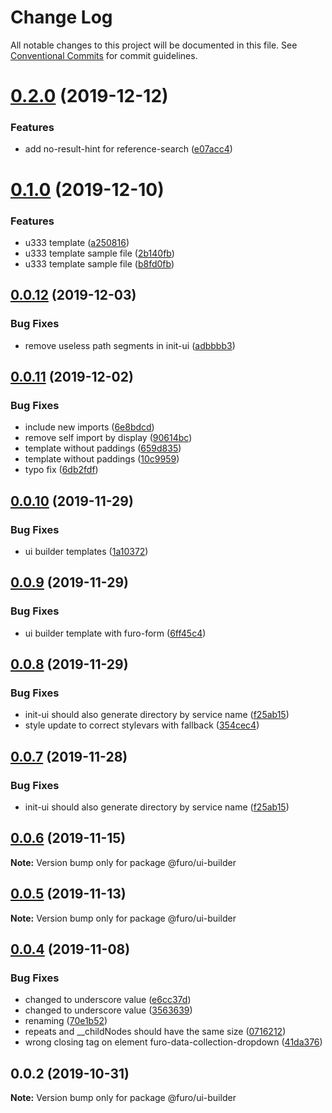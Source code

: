 # Change Log

All notable changes to this project will be documented in this file.
See [Conventional Commits](https://conventionalcommits.org) for commit guidelines.

# [0.2.0](https://github.com/theNorstroem/FuroBaseComponents/compare/@furo/ui-builder@0.1.0...@furo/ui-builder@0.2.0) (2019-12-12)


### Features

* add no-result-hint for reference-search ([e07acc4](https://github.com/theNorstroem/FuroBaseComponents/commit/e07acc4))





# [0.1.0](https://github.com/theNorstroem/FuroBaseComponents/compare/@furo/ui-builder@0.0.12...@furo/ui-builder@0.1.0) (2019-12-10)


### Features

* u333 template ([a250816](https://github.com/theNorstroem/FuroBaseComponents/commit/a250816))
* u333 template  sample file ([2b140fb](https://github.com/theNorstroem/FuroBaseComponents/commit/2b140fb))
* u333 template  sample file ([b8fd0fb](https://github.com/theNorstroem/FuroBaseComponents/commit/b8fd0fb))





## [0.0.12](https://github.com/theNorstroem/FuroBaseComponents/compare/@furo/ui-builder@0.0.11...@furo/ui-builder@0.0.12) (2019-12-03)


### Bug Fixes

* remove useless path segments in init-ui ([adbbbb3](https://github.com/theNorstroem/FuroBaseComponents/commit/adbbbb3))





## [0.0.11](https://github.com/theNorstroem/FuroBaseComponents/compare/@furo/ui-builder@0.0.10...@furo/ui-builder@0.0.11) (2019-12-02)


### Bug Fixes

* include new imports ([6e8bdcd](https://github.com/theNorstroem/FuroBaseComponents/commit/6e8bdcd))
* remove self import by display ([90614bc](https://github.com/theNorstroem/FuroBaseComponents/commit/90614bc))
* template without paddings ([659d835](https://github.com/theNorstroem/FuroBaseComponents/commit/659d835))
* template without paddings ([10c9959](https://github.com/theNorstroem/FuroBaseComponents/commit/10c9959))
* typo fix ([6db2fdf](https://github.com/theNorstroem/FuroBaseComponents/commit/6db2fdf))





## [0.0.10](https://github.com/theNorstroem/FuroBaseComponents/compare/@furo/ui-builder@0.0.9...@furo/ui-builder@0.0.10) (2019-11-29)


### Bug Fixes

* ui builder templates ([1a10372](https://github.com/theNorstroem/FuroBaseComponents/commit/1a10372))





## [0.0.9](https://github.com/theNorstroem/FuroBaseComponents/compare/@furo/ui-builder@0.0.8...@furo/ui-builder@0.0.9) (2019-11-29)


### Bug Fixes

* ui builder template with furo-form ([6ff45c4](https://github.com/theNorstroem/FuroBaseComponents/commit/6ff45c4))





## [0.0.8](https://github.com/theNorstroem/FuroBaseComponents/compare/@furo/ui-builder@0.0.6...@furo/ui-builder@0.0.8) (2019-11-29)


### Bug Fixes

* init-ui should also generate directory by service name ([f25ab15](https://github.com/theNorstroem/FuroBaseComponents/commit/f25ab15))
* style update to correct stylevars with fallback ([354cec4](https://github.com/theNorstroem/FuroBaseComponents/commit/354cec4))





## [0.0.7](https://github.com/theNorstroem/FuroBaseComponents/compare/@furo/ui-builder@0.0.6...@furo/ui-builder@0.0.7) (2019-11-28)


### Bug Fixes

* init-ui should also generate directory by service name ([f25ab15](https://github.com/theNorstroem/FuroBaseComponents/commit/f25ab15))





## [0.0.6](https://github.com/theNorstroem/FuroBaseComponents/compare/@furo/ui-builder@0.0.5...@furo/ui-builder@0.0.6) (2019-11-15)

**Note:** Version bump only for package @furo/ui-builder





## [0.0.5](https://github.com/veith/FuroBaseComponents/compare/@furo/ui-builder@0.0.4...@furo/ui-builder@0.0.5) (2019-11-13)

**Note:** Version bump only for package @furo/ui-builder





## [0.0.4](https://github.com/veith/FuroBaseComponents/compare/@furo/ui-builder@0.0.2...@furo/ui-builder@0.0.4) (2019-11-08)


### Bug Fixes

* changed to underscore value ([e6cc37d](https://github.com/veith/FuroBaseComponents/commit/e6cc37d))
* changed to underscore value ([3563639](https://github.com/veith/FuroBaseComponents/commit/3563639))
* renaming ([70e1b52](https://github.com/veith/FuroBaseComponents/commit/70e1b52))
* repeats and __childNodes should have the same size ([0716212](https://github.com/veith/FuroBaseComponents/commit/0716212))
* wrong closing tag on element furo-data-collection-dropdown ([41da376](https://github.com/veith/FuroBaseComponents/commit/41da376))





## 0.0.2 (2019-10-31)

**Note:** Version bump only for package @furo/ui-builder
